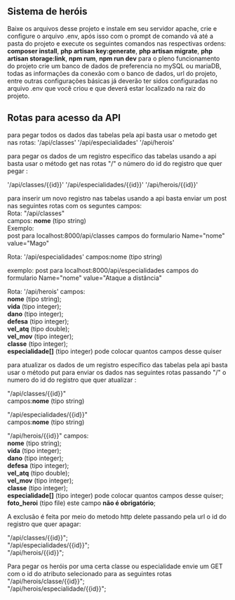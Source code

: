 ## Sistema de heróis 

Baixe os arquivos desse projeto e instale em seu servidor apache, crie e configure o arquivo .env, após isso com o prompt de comando vá até a pasta do projeto e execute os seguintes comandos nas respectivas ordens: **composer install**, **php artisan key:generate**, **php artisan migrate**, **php artisan storage:link**, **npm rum**, **npm run dev** para o pleno funcionamento do projeto crie um banco de dados de preferencia no mySQL ou mariaDB, todas as informações da conexão com o banco de dados, url do projeto, entre outras configurações básicas já deverão ter sidos configuradas no arquivo .env que você criou e que deverá estar localizado na raiz do projeto.

## Rotas para acesso da API

para pegar todos os dados das tabelas pela api basta usar o metodo get nas rotas:
'/api/classes'
'/api/especialidades'
'/api/herois'

para pegar os dados de um registro especifico das tabelas usando a api 
basta usar o método get nas rotas "/" o número do id do registro que quer pegar :

'/api/classes/{{id}}'
'/api/especialidades/{{id}}'
'/api/herois/{{id}}'

para inserir um novo registro nas tabelas usando a api 
basta enviar um post nas seguintes rotas com os seguntes campos:  
Rota: "/api/classes"  
campos: **nome** (tipo string)  
Exemplo:  
post para localhost:8000/api/classes campos do formulario Name="nome" value="Mago"

Rota: '/api/especialidades'
campos:nome (tipo string)

exemplo:
post para localhost:8000/api/especialidades campos do formulario Name="nome" value="Ataque a distância"

Rota: '/api/herois'
campos:  
**nome** (tipo string);  
**vida** (tipo integer);  
**dano** (tipo integer);  
**defesa** (tipo integer);  
**vel_atq** (tipo double);  
**vel_mov** (tipo integer);  
**classe** (tipo integer);  
**especialidade[]** (tipo integer) pode colocar quantos campos desse quiser

para atualizar os dados de um registro específico das tabelas pela api 
basta usar o método put para enviar os dados nas seguintes rotas passando "/" o numero do id do registro que quer atualizar :

"/api/classes/{{id}}"  
campos:**nome** (tipo string)

"/api/especialidades/{{id}}"  
campos:**nome** (tipo string)  

"/api/herois/{{id}}"
campos:  
**nome** (tipo string);  
**vida** (tipo integer);  
**dano** (tipo integer);  
**defesa** (tipo integer);  
**vel_atq** (tipo double);  
**vel_mov** (tipo integer);  
**classe** (tipo integer);  
**especialidade[]** (tipo integer) pode colocar quantos campos desse quiser;  
**foto_heroi** (tipo file) este campo **não é obrigatório**;

A exclusão é feita por meio do metodo http delete passando pela url o id do registro que quer apagar:

"/api/classes/{{id}}";  
"/api/especialidades/{{id}}";  
"/api/herois/{{id}}";  

Para pegar os heróis por uma certa classe ou especialidade envie um GET com o id do atributo selecionado para as seguintes rotas  
"/api/herois/classe/{{id}}";  
"/api/herois/especialidade/{{id}}";
